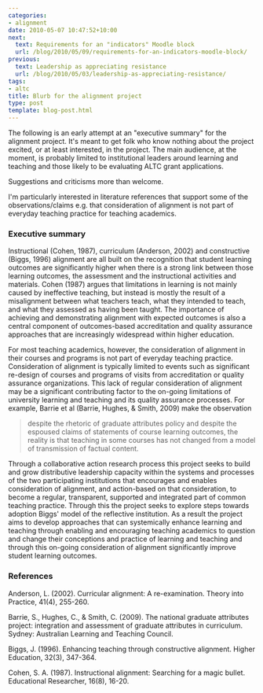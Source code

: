 ```yaml
---
categories:
- alignment
date: 2010-05-07 10:47:52+10:00
next:
  text: Requirements for an "indicators" Moodle block
  url: /blog/2010/05/09/requirements-for-an-indicators-moodle-block/
previous:
  text: Leadership as appreciating resistance
  url: /blog/2010/05/03/leadership-as-appreciating-resistance/
tags:
- altc
title: Blurb for the alignment project
type: post
template: blog-post.html
---
```

The following is an early attempt at an "executive summary" for the alignment project. It's meant to get folk who know nothing about the project excited, or at least interested, in the project. The main audience, at the moment, is probably limited to institutional leaders around learning and teaching and those likely to be evaluating ALTC grant applications.

Suggestions and criticisms more than welcome.

I'm particularly interested in literature references that support some of the observations/claims e.g. that consideration of alignment is not part of everyday teaching practice for teaching academics.

### Executive summary

Instructional (Cohen, 1987), curriculum (Anderson, 2002) and constructive (Biggs, 1996) alignment are all built on the recognition that student learning outcomes are significantly higher when there is a strong link between those learning outcomes, the assessment and the instructional activities and materials. Cohen (1987) argues that limitations in learning is not mainly caused by ineffective teaching, but instead is mostly the result of a misalignment between what teachers teach, what they intended to teach, and what they assessed as having been taught. The importance of achieving and demonstrating alignment with expected outcomes is also a central component of outcomes-based accreditation and quality assurance approaches that are increasingly widespread within higher education.

For most teaching academics, however, the consideration of alignment in their courses and programs is not part of everyday teaching practice. Consideration of alignment is typically limited to events such as significant re-design of courses and programs of visits from accreditation or quality assurance organizations. This lack of regular consideration of alignment may be a significant contributing factor to the on-going limitations of university learning and teaching and its quality assurance processes. For example, Barrie et al (Barrie, Hughes, & Smith, 2009) make the observation

> despite the rhetoric of graduate attributes policy and despite the espoused claims of statements of course learning outcomes, the reality is that teaching in some courses has not changed from a model of transmission of factual content.

Through a collaborative action research process this project seeks to build and grow distributive leadership capacity within the systems and processes of the two participating institutions that encourages and enables consideration of alignment, and action-based on that consideration, to become a regular, transparent, supported and integrated part of common teaching practice. Through this the project seeks to explore steps towards adoption Biggs' model of the reflective institution. As a result the project aims to develop approaches that can systemically enhance learning and teaching through enabling and encouraging teaching academics to question and change their conceptions and practice of learning and teaching and through this on-going consideration of alignment significantly improve student learning outcomes.

### References

Anderson, L. (2002). Curricular alignment: A re-examination. Theory into Practice, 41(4), 255-260.

Barrie, S., Hughes, C., & Smith, C. (2009). The national graduate attributes project: integration and assessment of graduate attributes in curriculum. Sydney: Australian Learning and Teaching Council.

Biggs, J. (1996). Enhancing teaching through constructive alignment. Higher Education, 32(3), 347-364.

Cohen, S. A. (1987). Instructional alignment: Searching for a magic bullet. Educational Researcher, 16(8), 16-20.